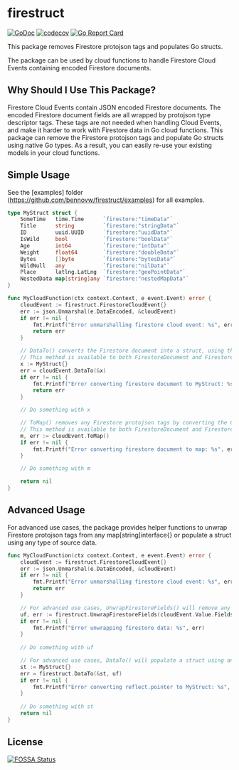 # firestruct
[![GoDoc](https://img.shields.io/badge/pkg.go.dev-doc-blue)](http://pkg.go.dev/github.com/bennovw/firestruct)
[![codecov](https://codecov.io/gh/bennovw/firestruct/branch/master/graph/badge.svg)](https://codecov.io/gh/bennovw/firestruct)
[![Go Report Card](https://goreportcard.com/badge/github.com/bennovw/firestruct)](https://goreportcard.com/report/github.com/bennovw/firestruct)

This package removes Firestore protojson tags and populates Go structs.

The package can be used by cloud functions to handle Firestore Cloud Events containing encoded Firestore documents.

## Why Should I Use This Package?
Firestore Cloud Events contain JSON encoded Firestore documents. The encoded Firestore document fields are all wrapped by protojson type descriptor tags. These tags are not needed when handling Cloud Events, and make it harder to work with Firestore data in Go cloud functions. This package can remove the Firestore protojson tags and populate Go structs using native Go types. As a result, you can easily re-use your existing models in your cloud functions.

## Simple Usage
See the [examples] folder (https://github.com/bennovw/firestruct/examples) for all examples.

```go
type MyStruct struct {
	SomeTime   time.Time      `firestore:"timeData"`
	Title      string         `firestore:"stringData"`
	ID         uuid.UUID      `firestore:"uuidData"`
	IsWild     bool           `firestore:"boolData"`
	Age        int64          `firestore:"intData"`
	Weight     float64        `firestore:"doubleData"`
	Bytes      []byte         `firestore:"bytesData"`
	WildNull   any            `firestore:"nilData"`
	Place      latlng.LatLng  `firestore:"geoPointData"`
	NestedData map[string]any `firestore:"nestedMapData"`
}

func MyCloudFunction(ctx context.Context, e event.Event) error {
	cloudEvent := firestruct.FirestoreCloudEvent{}
	err := json.Unmarshal(e.DataEncoded, &cloudEvent)
	if err != nil {
		fmt.Printf("Error unmarshalling firestore cloud event: %s", err)
		return err
	}

    // DataTo() converts the Firestore document into a struct, using the struct tags to map the Firestore document fields to the struct fields.
	// This method is available to both FirestoreDocument and FirestoreCloudEvent types.
	x := MyStruct{}
	err = cloudEvent.DataTo(&x)
	if err != nil {
		fmt.Printf("Error converting firestore document to MyStruct: %s", err)
		return err
	}

	// Do something with x

    // ToMap() removes any Firestore protojson tags by converting the Cloud Event to a map[string]interface{}
	// This method is available to both FirestoreDocument and FirestoreCloudEvent types.
    m, err := cloudEvent.ToMap()
	if err != nil {
		fmt.Printf("Error converting firestore document to map: %s", err)
	}

    // Do something with m

	return nil
}
```

## Advanced Usage
For advanced use cases, the package provides helper functions to unwrap Firestore protojson tags from any map[string]interface{} or populate a struct using any type of source data.
```go
func MyCloudFunction(ctx context.Context, e event.Event) error {
	cloudEvent := firestruct.FirestoreCloudEvent{}
	err := json.Unmarshal(e.DataEncoded, &cloudEvent)
	if err != nil {
		fmt.Printf("Error unmarshalling firestore cloud event: %s", err)
		return err
	}

	// For advanced use cases, UnwrapFirestoreFields() will remove any Firestore protojson tags form a map[string]interface{}
	uf, err := firestruct.UnwrapFirestoreFields(cloudEvent.Value.Fields)
	if err != nil {
		fmt.Printf("Error unwrapping firestore data: %s", err)
	}
	
    // Do something with uf

	// For advanced use cases, DataTo() will populate a struct using any type of source data.
	st := MyStruct{}
	err = firestruct.DataTo(&st, uf)
	if err != nil {
		fmt.Printf("Error converting reflect.pointer to MyStruct: %s", err)
	}
	
    // Do something with st
    return nil
}
```

## License
[![FOSSA Status](https://app.fossa.com/api/projects/git%2Bgithub.com%2Fbennovw%2Ffirestruct.svg?type=large)](https://app.fossa.com/projects/git%2Bgithub.com%2Fbennovw%2Ffirestruct?ref=badge_large)
